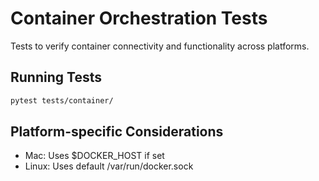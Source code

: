 # Container Orchestration Tests

Tests to verify container connectivity and functionality across platforms.

## Running Tests
```bash
pytest tests/container/
```

## Platform-specific Considerations
- Mac: Uses $DOCKER_HOST if set
- Linux: Uses default /var/run/docker.sock
